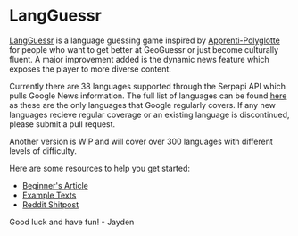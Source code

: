 # LangGuessr

[LangGuessr]() is a language guessing game inspired by [Apprenti-Polyglotte](https://quiz.apprenti-polyglotte.net/) for people who want to get better at GeoGuessr or just become culturally fluent. A major improvement added is the dynamic news feature which exposes the player to more diverse content.

Currently there are 38 languages supported through the Serpapi API which pulls Google News information. The full list of languages can be found [here](langguessr/app/Data/languages_cut.json) as these are the only languages that Google regularly covers. If any new languages recieve regular coverage or an existing language is discontinued, please submit a pull request.

Another version is WIP and will cover over 300 languages with different levels of difficulty.

Here are some resources to help you get started:

- [Beginner's Article](https://theweek.com/articles/617776/how-identify-language-glance)
- [Example Texts](https://www.languageline.com/hubfs/LanguageLine_Collateral/Language_ID_Guide.pdf)
- [Reddit Shitpost](https://www.reddit.com/r/france/comments/l9a92r/quelle_langue_suisje_en_train_de_lire/#lightbox)

Good luck and have fun! - Jayden